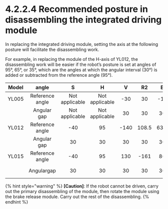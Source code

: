 # 4.2.2.4 Recommended posture in disassembling the integrated driving module

In replacing the integrated driving module, setting the axis at the following posture will facilitate the disassembling work.

For example, in replacing the module of the H-axis of YL012, the disassembling work will be easier if the robot’s posture is set at angles of 95°, 65°, or 35°, which are the angles at which the angular interval (30°) is added or subtracted from the reference angle (95°).



| **Model** |    **angle**    |      **S**     |      **H**     | **V** | **R2** | **B** |     **R1**     |
| :-------: | :-------------: | :------------: | :------------: | :---: | :----: | :---: | :------------: |
|   YL005   | Reference angle | Not applicable | Not applicable |  -30  |   30   |  -15  | Not applicable |
|           |   Angular gap   | Not applicable | Not applicable |   30  |   30   |   30  | Not applicable |
|   YL012   | Reference angle |       -40      |       95       |  -140 |  108.5 |  63.5 | Not applicable |
|           |   Angular gap   |       30       |       30       |   30  |   30   |   30  | Not applicable |
|   YL015   | Reference angle |       -40      |       95       |  130  |  -161  |   86  | Not applicable |
|           |    Angulargap   |       30       |       30       |   30  |   30   |   30  | Not applicable |

{% hint style="warning" %}
**\[Caution]**: If the robot cannot be driven, carry out the primary disassembling of the module, then rotate the module using the brake release module. Carry out the rest of the disassembling.&#x20;
{% endhint %}
